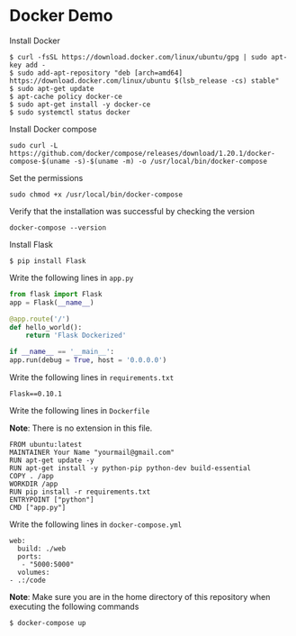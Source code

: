 # Docker Demo

Install Docker

```
$ curl -fsSL https://download.docker.com/linux/ubuntu/gpg | sudo apt-key add -
$ sudo add-apt-repository "deb [arch=amd64] https://download.docker.com/linux/ubuntu $(lsb_release -cs) stable"
$ sudo apt-get update
$ apt-cache policy docker-ce
$ sudo apt-get install -y docker-ce
$ sudo systemctl status docker
```

Install Docker compose

```
sudo curl -L https://github.com/docker/compose/releases/download/1.20.1/docker-compose-$(uname -s)-$(uname -m) -o /usr/local/bin/docker-compose
```
Set the permissions

```
sudo chmod +x /usr/local/bin/docker-compose

```
Verify that the installation was successful by checking the version

```
docker-compose --version

```

Install Flask
```
$ pip install Flask
```

Write the following lines in `app.py`
```python
from flask import Flask
app = Flask(__name__)

@app.route('/')
def hello_world():
    return 'Flask Dockerized'

if __name__ == '__main__':
app.run(debug = True, host = '0.0.0.0')
```
Write the following lines in `requirements.txt`
```
Flask==0.10.1
```
Write the following lines in `Dockerfile`

**Note**: There is no extension in this file.
```
FROM ubuntu:latest
MAINTAINER Your Name "yourmail@gmail.com"
RUN apt-get update -y
RUN apt-get install -y python-pip python-dev build-essential
COPY . /app
WORKDIR /app
RUN pip install -r requirements.txt
ENTRYPOINT ["python"]
CMD ["app.py"]
```
Write the following lines in `docker-compose.yml`

```
web:
  build: ./web
  ports:
   - "5000:5000"
  volumes:
- .:/code
```

**Note**: Make sure you are in the home directory of this repository when executing the following commands

```
$ docker-compose up
```
